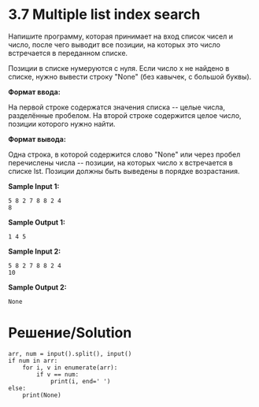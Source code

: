 # 3.7 Multiple list index search
Напишите программу, которая принимает на вход список чисел и число, после чего выводит все позиции, на которых это число встречается в переданном списке.

Позиции в списке нумеруются с нуля.
Если число x не найдено в списке, нужно вывести строку "None" (без кавычек, с большой буквы).

**Формат ввода:**

На первой строке содержатся значения списка -- целые числа, разделённые пробелом. На второй строке содержится целое число, позиции которого нужно найти.

**Формат вывода:**

Одна строка, в которой содержится слово "None" или через пробел перечислены числа -- позиции, на которых число x встречается в списке lst. Позиции должны быть выведены в порядке возрастания.

**Sample Input 1:**
```
5 8 2 7 8 8 2 4
8
```
**Sample Output 1:**
```
1 4 5
```
**Sample Input 2:**
```
5 8 2 7 8 8 2 4
10
```
**Sample Output 2:**

`None`

# Решение/Solution

```
arr, num = input().split(), input()
if num in arr:
    for i, v in enumerate(arr):
        if v == num:
            print(i, end=' ')
else:
    print(None)
```
